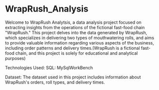 # WrapRush_Analysis 
Welcome to WrapRush Analytsis, a data analysis project focused on extracting insights from the operations of the fictional fast-food chain "WrapRush." This project delves into the data generated by WrapRush, which specializes in delivering two types of mouthwatering rolls, and aims to provide valuable information regarding various aspects of the business, including order patterns and delivery times.(WrapRush is a fictional fast-food chain, and this project is solely for educational and analytical purposes)

Technologies Used:
SQL: MySqlWorkBench

Dataset:
The dataset used in this project includes information about WrapRush's orders, roll types, and delivery times.

